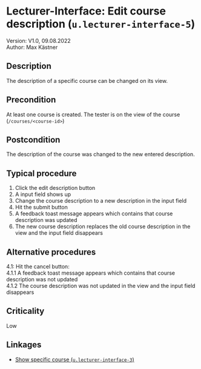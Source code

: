 # Lecturer-Interface: Edit course description (`u.lecturer-interface-5`)


Version: V1.0, 09.08.2022 \
Author: Max Kästner

## Description

The description of a specific course can be changed on its view.

## Precondition

At least one course is created. The tester is on the view of the course (`/courses/<course-id>`)

## Postcondition

The description of the course was changed to the new entered description.

## Typical procedure

1. Click the edit description button
2. A input field shows up
3. Change the course description to a new description in the input field
4. Hit the submit button
5. A feedback toast message appears which contains that course description was updated
6. The new course description replaces the old course description in the view and the input field disappears

## Alternative procedures

4.1: Hit the cancel button: \
    4.1.1 A feedback toast message appears which contains that course description was not updated \
    4.1.2 The course description was not updated in the view and the input field disappears 

## Criticality

Low

## Linkages

- [Show specific course (`u.lecturer-interface-3`)](u-lecturer-interface-03-show-specific-course.md)
